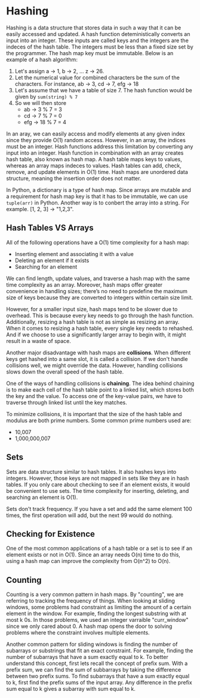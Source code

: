 # Hashing

Hashing is a data structure that stores data in such a way that it can be easily accessed and updated. A hash function deteministically converts an input into an integer. These inputs are called keys and the integers are the indeces of the hash table. The integers must be less than a fixed size set by the programmer. The hash map key must be immutable. Below is an example of a hash algorithm:
1. Let's assign a -> 1, b -> 2, ... z -> 26. 
2. Let the numerical value for combined characters be the sum of the characters. For instance, ab -> 3, cd -> 7, efg -> 18
3. Let's assume that we have a table of size 7. The hash function would be given by ```sum(string) % 7```
4. So we will then store
   - ab -> 3 % 7 = 3
   - cd -> 7 % 7 = 0
   - efg -> 18 % 7 = 4

In an aray, we can easily access and modify elements at any given index since they provide O(1) random access. However, in an array, the indices must be an integer. Hash functions address this limitation by converting any input into an integer. Hash function in combination with an array creates hash table, also known as hash map. A hash table maps keys to values, whereas an array maps indeces to values. Hash tables can add, check, remove, and update elements in O(1) time. Hash maps are unordered data structure, meaning the insertion order does not matter. 

In Python, a dictionary is a type of hash map. Since arrays are mutable and a requirement for hash map key is that it has to be immutable, we can use ```tuple(arr)``` in Python. Another way is to conbert the array into a string. For example. [1, 2, 3] -> "1,2,3". 

## Hash Tables VS Arrays

All of the following operations have a O(1) time complexity for a hash map:
- Inserting element and associating it with a value
- Deleting an element if it exists
- Searching for an element

We can find length, update values, and traverse a hash map with the same time complexity as an array. Moreover, hash maps offer greater convenience in handling sizes; there’s no need to predefine the maximum size of keys because they are converted to integers within certain size limit.

However, for a smaller input size, hash maps tend to be slower due to overhead. This is because every key needs to go through the hash function. Additionally, resizing a hash table is not as simple as resizing an array. When it comes to resizing a hash table, every single key needs to rehashed. And if we choose to use a significantly larger array to begin with, it might result in a waste of space. 

Another major disadvantage with hash maps are **collisions**. When different keys get hashed into a same slot, it is called a collision. If we don't handle collisions well, we might override the data. However, handling collisions slows down the overall speed of the hash table. 

One of the ways of handling collisions is **chaining**. The idea behind chaining is to make each cell of the hash table point to a linked list, which stores both the key and the value. To access one of the key-value pairs, we have to traverse through linked list until the key matches. 

To minimize collisions, it is important that the size of the hash table and modulus are both prime numbers. Some common prime numbers used are:
- 10,007
- 1,000,000,007

## Sets
Sets are data structure similar to hash tables. It also hashes keys into integers. However, those keys are not mapped in sets like they are in hash tables. If you only care about checking to see if an element exists, it would be convenient to use sets. The time complexity for inserting, deleting, and searching an element is O(1). 

Sets don't track frequency. If you have a set and add the same element 100 times, the first operation will add, but the next 99 would do nothing.

## Checking for Existence

One of the most common applications of a hash table or a set is to see if an element exists or not in O(1). Since an array needs O(n) time to do this, using a hash map can improve the complexity from O(n^2) to O(n). 

## Counting

Counting is a very common pattern in hash maps. By "counting", we are referring to tracking the frequency of things. When looking at sliding windows, some problems had constraint as limiting the amount of a certain element in the window. For example, finding the longest substring with at most k 0s. In those problems, we used an integer varraible "curr_window" since we only cared about 0. A hash map opens the door to solving problems where the constraint involves multiple elements. 

Another common pattern for sliding windows is finding the number of subarrays or substrings that fit an exact constraint. For example, finding the number of subarrays that have a sum exactly equal to k. To better understand this concept, first lets recall the concept of prefix sum. With a prefix sum, we can find the sum of subbarrays by taking the difference between two prefix sums. To find subarrays that have a sum exactly equal to k, first find the prefix sums of the input array. Any difference in the prefix sum equal to k gives a subarray with sum equal to k. 
